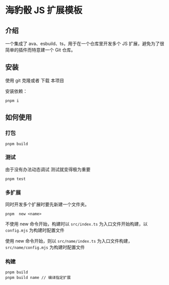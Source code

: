 # 海豹骰 JS 扩展模板

## 介绍

一个集成了 ava、esbuild、ts，用于在一个仓库里开发多个 JS 扩展，避免为了很简单的插件而特意建一个 Git 仓库。

## 安装

使用 git 克隆或者 下载 本项目

安装依赖：

```shell
pnpm i
```

## 如何使用

### 打包

```shell
pnpm build
```

### 测试

由于没有办法动态调试 测试就变得极为重要

```shell
pnpm test 
```

### 多扩展

同时开发多个扩展时要先新建一个文件夹。

```shell
pnpm  new <name>
```

不使用 new 命令开始，构建时以  `src/index.ts` 为入口文件开始构建，以 `config.mjs` 为构建时配置文件

使用 new 命令开始，则以 `src/name/index.ts` 为入口文件构建，`src/name/config.mjs` 为构建时配置文件

### 构建

```shell
pnpm build
pnpm build name // 编译指定扩展
```
